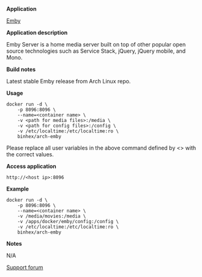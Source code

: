 **Application**

[Emby](https://emby.media/)

**Application description**

Emby Server is a home media server built on top of other popular open source technologies such as Service Stack, jQuery, jQuery mobile, and Mono.

**Build notes**

Latest stable Emby release from Arch Linux repo.

**Usage**
```
docker run -d \
	-p 8096:8096 \
	--name=<container name> \
	-v <path for media files>:/media \
	-v <path for config files>:/config \
	-v /etc/localtime:/etc/localtime:ro \
	binhex/arch-emby
```

Please replace all user variables in the above command defined by <> with the correct values.

**Access application**<br>

`http://<host ip>:8096`

**Example**
```
docker run -d \
	-p 8096:8096 \
	--name=<container name> \
	-v /media/movies:/media \	
	-v /apps/docker/emby/config:/config \
	-v /etc/localtime:/etc/localtime:ro \
	binhex/arch-emby
```

**Notes**<br>

N/A

[Support forum](http://lime-technology.com/forum/index.php?topic=45820.0)